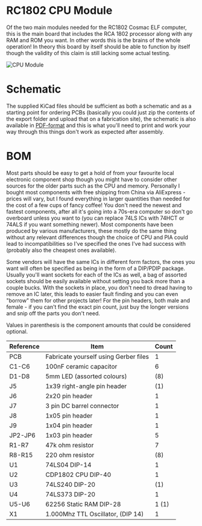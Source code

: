 # RC1802 CPU Module

Of the two main modules needed for the RC1802 Cosmac ELF computer, this is the main board that includes the RCA 1802 processor along with any RAM and ROM you want. In other words this is the brains of the whole operation! In theory this board by itself should be able to function by itself though the validity of this claim is still lacking some actual testing.

![CPU Module](https://github.com/tebl/RC1802-Cosmac-ELF/raw/master/Gallery/2018-10-01%2019.58.32.jpg)

# Schematic
The supplied KiCad files should be sufficient as both a schematic and as a  starting point for ordering PCBs (basically you could just zip the contents of the export folder and upload that on a fabrication site), the schematic is also available in [PDF-format](https://github.com/tebl/RC1802-Cosmac-ELF/raw/master/RC1802%20CPU/export/RC1802%20CPU.pdf) and this is what you'll need to print and work your way through this things don't work as expected after assembly.

# BOM
Most parts should be easy to get a hold of from your favourite local electronic component shop though you might have to consider other sources for the older parts such as the CPU and memory. Personally I bought most components with free shipping from China via AliExpress - prices will vary, but I found everything in larger quantities than needed for the cost of a few cups of fancy coffee! You don't need the newest and fastest components, after all it's going into a 70s-era computer so don't go overboard unless you want to (you can replace 74LS ICs with 74HCT or 74ALS if you want something newer). Most components have been produced by various manufacturers, these mostly do the same thing without any relevant differences though the choice of CPU and PIA could lead to incompatibilities so I've specified the ones I've had success with (probably also the cheapest ones available).

Some vendors will have the same ICs in different form factors, the ones you want will often be specified as being in the form of a DIP/PDIP package. Usually you'll want sockets for each of the ICs as well, a bag of assorted sockets should be easily available without setting you back more than a couple bucks. With the sockets in place, you don't need to dread having to remove an IC later, this leads to easier fault finding and you can even "borrow" them for other projects later! For the pin headers, both male and female - if you can't find the exact pin count, just buy the longer versions and snip off the parts you don't need.

Values in parenthesis is the component amounts that could be considered optional.

| Reference    | Item                                  | Count |
| ------------ | ------------------------------------- | ----- |
| PCB          | Fabricate yourself using Gerber files |     1 |
| C1-C6        | 100nF ceramic capacitor               |     6 |
| D1-D8        | 5mm LED (assorted colours)            |   (8) |
| J5           | 1x39 right-angle pin header           |   (1) |
| J6           | 2x20 pin header                       |     1 |
| J7           | 3 pin DC barrel connector             |     1 |
| J8           | 1x05 pin header                       |     1 |
| J9           | 1x04 pin header                       |     1 |
| JP2-JP6      | 1x03 pin header                       |     5 |
| R1-R7        | 47k ohm resistor                      |     7 |
| R8-R15       | 220 ohm resistor                      |   (8) |
| U1           | 74LS04 DIP-14                         |     1 |
| U2           | CDP1802 CPU DIP-40                    |     1 |
| U3           | 74LS240 DIP-20                        |   (1) |
| U4           | 74LS373 DIP-20                        |     1 |
| U5-U6        | 62256 Static RAM DIP-28               | 1 (1) |
| X1           | 1.000Mhz TTL Oscillator, (DIP 14)     |     1 |